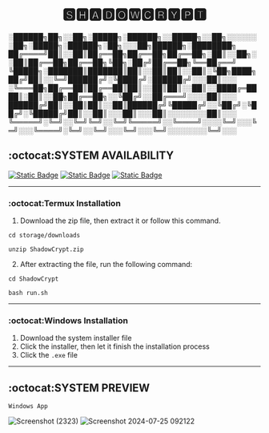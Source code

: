<div align="center" color="red">
 <h1>🆂🅷🅰🅳🅾🆆🅲🆁🆈🅿🆃</h1>
</div>

░██████╗██╗░░██╗░█████╗░██████╗░░█████╗░░██╗░░░░░░░██╗░█████╗░██████╗░██╗░░░██╗██████╗░████████╗<br>
██╔════╝██║░░██║██╔══██╗██╔══██╗██╔══██╗░██║░░██╗░░██║██╔══██╗██╔══██╗╚██╗░██╔╝██╔══██╗╚══██╔══╝<br>
╚█████╗░███████║███████║██║░░██║██║░░██║░╚██╗████╗██╔╝██║░░╚═╝██████╔╝░╚████╔╝░██████╔╝░░░██║░░░<br>
░╚═══██╗██╔══██║██╔══██║██║░░██║██║░░██║░░████╔═████║░██║░░██╗██╔══██╗░░╚██╔╝░░██╔═══╝░░░░██║░░░<br>
██████╔╝██║░░██║██║░░██║██████╔╝╚█████╔╝░░╚██╔╝░╚██╔╝░╚█████╔╝██║░░██║░░░██║░░░██║░░░░░░░░██║░░░<br>
╚═════╝░╚═╝░░╚═╝╚═╝░░╚═╝╚═════╝░░╚════╝░░░░╚═╝░░░╚═╝░░░╚════╝░╚═╝░░╚═╝░░░╚═╝░░░╚═╝░░░░░░░░╚═╝░░░<br>
 
## :octocat:SYSTEM AVAILABILITY
[![Static Badge](https://img.shields.io/badge/Termux-%20v3.0%20-red?style=flat)](https://github.com/MR-JLTC/ShadowCrypt/releases/download/v3.0/ShadowCrypt.zip)
[![Static Badge](https://img.shields.io/badge/Windows(Console)-%20v3.0%20-blue?style=flat)](https://github.com/MR-JLTC/ShadowCrypt/releases/download/v3.0/Setup_ShadowCryptV3.0.exe)
[![Static Badge](https://img.shields.io/badge/Windows(App)-%20v3.0%20-blue?style=flat)](https://github.com/MR-JLTC/ShadowCrypt/releases/download/v3.0/Setup_ShadowCryptAppV3.0.exe)

--------------
### :octocat:Termux Installation
1. Download the zip file, then extract it or follow this command.
```
cd storage/downloads
```
```
unzip ShadowCrypt.zip
```   
2. After extracting the file, run the following command:
```
cd ShadowCrypt
```
```
bash run.sh
```
-------------
### :octocat:Windows Installation
1. Download the system installer file
2. Click the installer, then let it finish the installation process
3. Click the `.exe` file

--------------
## :octocat:SYSTEM PREVIEW
`Windows App`

![Screenshot (2323)](https://github.com/user-attachments/assets/dfd41964-6bb6-4d6a-9f1d-580657731327)
![Screenshot 2024-07-25 092122](https://github.com/user-attachments/assets/1416e7f2-c54e-4fd5-8ed1-d11a7f79b8c6)



